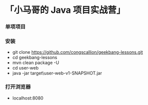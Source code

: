 # 「小马哥的 Java 项目实战营」

### 单项项目


### 安装

- git clone https://github.com/congscallion/geekbang-lessons.git
- cd geekbang-lessons
- mvn clean package -U
- cd user-web
- java -jar target\\user-web-v1-SNAPSHOT.jar


### 打开浏览器

- localhost:8080